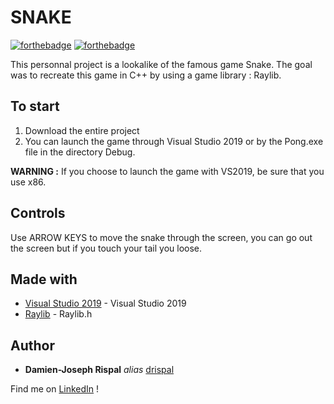 # SNAKE

[![forthebadge](http://forthebadge.com/images/badges/built-with-love.svg)](http://forthebadge.com) [![forthebadge](https://forthebadge.com/images/badges/made-with-c-plus-plus.svg)](https://forthebadge.com)

This personnal project is a lookalike of the famous game Snake. The goal was to recreate this game in C++ by using a game library : Raylib.

## To start

1. Download the entire project
2. You can launch the game through Visual Studio 2019 or by the Pong.exe file in the directory Debug.

**WARNING :** If you choose to launch the game with VS2019, be sure that you use x86.

## Controls

Use ARROW KEYS to move the snake through the screen, you can go out the screen but if you touch your tail you loose.

## Made with

* [Visual Studio 2019](https://visualstudio.microsoft.com/fr/vs/) - Visual Studio 2019
* [Raylib](https://www.raylib.com/) - Raylib.h

## Author

* **Damien-Joseph Rispal** _alias_ [drispal](https://github.com/drispal)

Find me on [LinkedIn](https://www.linkedin.com/in/rispal-dj/) !
